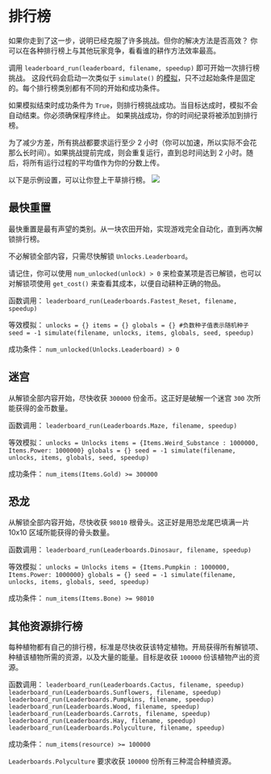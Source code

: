 # 排行榜
如果你走到了这一步，说明已经克服了许多挑战。但你的解决方法是否高效？
你可以在各种排行榜上与其他玩家竞争，看看谁的耕作方法效率最高。

调用 `leaderboard_run(leaderboard, filename, speedup)` 即可开始一次排行榜挑战。
这段代码会启动一次类似于 `simulate()` 的[模拟](docs/unlocks/simulation.md)，只不过起始条件是固定的。每个排行榜类别都有不同的开始和成功条件。

如果模拟结束时成功条件为 `True`，则排行榜挑战成功。当目标达成时，模拟不会自动结束。你必须确保程序终止。
如果挑战成功，你的时间纪录将被添加到排行榜。

为了减少方差，所有挑战都要求运行至少 2 小时（你可以加速，所以实际不会花那么长时间）。如果挑战提前完成，则会重复运行，直到总时间达到 2 小时。随后，将所有运行过程的平均值作为你的分数上传。

以下是示例设置，可以让你登上干草排行榜。
![](LeaderboardSetup400)

## 最快重置
最快重置是最有声望的类别。从一块农田开始，实现游戏完全自动化，直到再次解锁排行榜。

不必解锁全部内容，只需尽快解锁 `Unlocks.Leaderboard`。

请记住，你可以使用 `num_unlocked(unlock) > 0` 来检查某项是否已解锁，也可以对解锁项使用 `get_cost()` 来查看其成本，以便自动耕种正确的物品。

函数调用：
`leaderboard_run(Leaderboards.Fastest_Reset, filename, speedup)`

等效模拟：
`unlocks = {}
items = {}
globals = {}
#负数种子值表示随机种子
seed = -1
simulate(filename, unlocks, items, globals, seed, speedup)`

成功条件：
`num_unlocked(Unlocks.Leaderboard) > 0`

## 迷宫
从解锁全部内容开始，尽快收获 `300000` 份金币。这正好是破解一个迷宫 `300` 次所能获得的金币数量。

函数调用：
`leaderboard_run(Leaderboards.Maze, filename, speedup)`

等效模拟：
`unlocks = Unlocks
items = {Items.Weird_Substance : 1000000, Items.Power: 1000000}
globals = {}
seed = -1
simulate(filename, unlocks, items, globals, seed, speedup)`

成功条件：
`num_items(Items.Gold) >= 300000`

## 恐龙
从解锁全部内容开始，尽快收获 `98010` 根骨头。这正好是用恐龙尾巴填满一片 10x10 区域所能获得的骨头数量。

函数调用：
`leaderboard_run(Leaderboards.Dinosaur, filename, speedup)`

等效模拟：
`unlocks = Unlocks
items = {Items.Pumpkin : 1000000, Items.Power: 1000000}
globals = {}
seed = -1
simulate(filename, unlocks, items, globals, seed, speedup)`

成功条件：
`num_items(Items.Bone) >= 98010`

## 其他资源排行榜
每种植物都有自己的排行榜，标准是尽快收获该特定植物。开局获得所有解锁项、种植该植物所需的资源，以及大量的能量。目标是收获 `100000` 份该植物产出的资源。

函数调用：
`leaderboard_run(Leaderboards.Cactus, filename, speedup)`
`leaderboard_run(Leaderboards.Sunflowers, filename, speedup)`
`leaderboard_run(Leaderboards.Pumpkins, filename, speedup)`
`leaderboard_run(Leaderboards.Wood, filename, speedup)`
`leaderboard_run(Leaderboards.Carrots, filename, speedup)`
`leaderboard_run(Leaderboards.Hay, filename, speedup)`
`leaderboard_run(Leaderboards.Polyculture, filename, speedup)`

成功条件：
`num_items(resource) >= 100000`

`Leaderboards.Polyculture` 要求收获 `100000` 份所有三种混合种植资源。